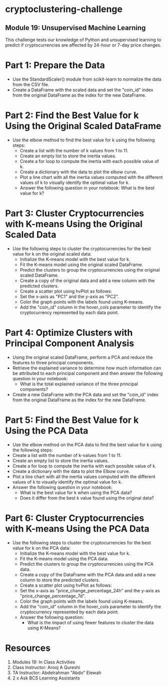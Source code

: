 # cryptoclustering-challenge
## Module 19: Unsupervised Machine Learning

This challenge tests our knowledge of Python and unsupervised learning to predict if cryptocurrencies are affected by 24-hour or 7-day price changes.

# Part 1: Prepare the Data
- Use the StandardScaler() module from scikit-learn to normalize the data from the CSV file.
- Create a DataFrame with the scaled data and set the "coin_id" index from the original DataFrame as the index for the new DataFrame.

# Part 2: Find the Best Value for k Using the Original Scaled DataFrame
- Use the elbow method to find the best value for k using the following steps:
  - Create a list with the number of k values from 1 to 11.
  - Create an empty list to store the inertia values.
  - Create a for loop to compute the inertia with each possible value of k.
  - Create a dictionary with the data to plot the elbow curve.
  - Plot a line chart with all the inertia values computed with the different values of k to visually identify the optimal value for k.
  - Answer the following question in your notebook: What is the best value for k?

# Part 3: Cluster Cryptocurrencies with K-means Using the Original Scaled Data
- Use the following steps to cluster the cryptocurrencies for the best value for k on the original scaled data:
    - Initialize the K-means model with the best value for k.
    - Fit the K-means model using the original scaled DataFrame.
    - Predict the clusters to group the cryptocurrencies using the original scaled DataFrame.
    - Create a copy of the original data and add a new column with the predicted clusters.
    - Create a scatter plot using hvPlot as follows:
    - Set the x-axis as "PC1" and the y-axis as "PC2".
    - Color the graph points with the labels found using K-means.
    - Add the "coin_id" column in the hover_cols parameter to identify the cryptocurrency represented by each data point.

# Part 4: Optimize Clusters with Principal Component Analysis
- Using the original scaled DataFrame, perform a PCA and reduce the features to three principal components.
- Retrieve the explained variance to determine how much information can be attributed to each principal component and then answer the following question in your notebook:
    - What is the total explained variance of the three principal components?
- Create a new DataFrame with the PCA data and set the "coin_id" index from the original DataFrame as the index for the new DataFrame.

# Part 5: Find the Best Value for k Using the PCA Data
- Use the elbow method on the PCA data to find the best value for k using the following steps:
- Create a list with the number of k-values from 1 to 11.
- Create an empty list to store the inertia values.
- Create a for loop to compute the inertia with each possible value of k.
- Create a dictionary with the data to plot the Elbow curve.
- Plot a line chart with all the inertia values computed with the different values of k to visually identify the optimal value for k.
- Answer the following question in your notebook:
    - What is the best value for k when using the PCA data?
    - Does it differ from the best k value found using the original data?

# Part 6: Cluster Cryptocurrencies with K-means Using the PCA Data
- Use the following steps to cluster the cryptocurrencies for the best value for k on the PCA data:
    - Initialize the K-means model with the best value for k.
    - Fit the K-means model using the PCA data.
    - Predict the clusters to group the cryptocurrencies using the PCA data.
    - Create a copy of the DataFrame with the PCA data and add a new column to store the predicted clusters.
    - Create a scatter plot using hvPlot as follows:
    - Set the x-axis as "price_change_percentage_24h" and the y-axis as "price_change_percentage_7d".
    - Color the graph points with the labels found using K-means.
    - Add the "coin_id" column in the hover_cols parameter to identify the cryptocurrency represented by each data point.
    - Answer the following question:
        - What is the impact of using fewer features to cluster the data using K-Means?

# Resources
1. Modules 19: In Class Activities
2. Class Instructor: Arooj A Qureshi
3. TA Instructor: Abdelrahman "Abdo" Elewah
4. 2 x Ask BCS Learning Assistants
